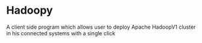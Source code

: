 # Hadoopy
A client side program which allows user to deploy Apache HadoopV1 cluster in his connected systems with a single click 
